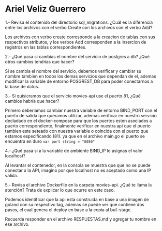 # Ariel Veliz Guerrero
1.- Revisa el contenido del directorio sql_migrations. ¿Cuál es la diferencia entre los archivos con el verbo Create con los archivos con el verbo Add?

  Los archivos con verbo create corresponde a la creacion de tablas con sus respectivos atributos, y los verbos Add corresponden a la insercion de registros en las tablas correspondientes.

2.- ¿Qué pasa si cambias el nombre del servicio de postgres a db? ¿Qué otros cambios tendrías que hacer?

  Si se cambia el nombre del servicio, debemos verificar y cambiar su nombre tambien en todos los demas servicios que dependan de el, ademas modificar la variable de entorno POSGREST_DB para poder conectarnos a la base de datos.

3.- Si quisieramos que el servicio movies-api use el puerto 81, ¿Qué cambios habría que hacer?

  Primero deberiamos cambiar nuestra variable de entorno BIND_PORT con el puerto de salida que queramos utilizar, ademas verificar en nuestro servicio decladado en el docker-compose para que los puertos esten asociados a puerto correspondiente, finalmente verificar en nuestra api que el puerto tambien este seteado con nuestra variable o coincida con el puerto que estamos especificando (81). ya que en el archivo main.go el puerto se encuentra en duro ``var port string = "8080"``

4.- ¿Qué pasa si a la variable de ambiente BIND_IP le asignas el valor localhost?

  Al levantar el contenedor, en la consola se muestra que que no se puede conectar a la API, imagino por que localhost no es aceptado como una IP valida. 

5.- Revisa el archivo Dockerfile en la carpeta movies-api. ¿Qué te llama la atención? Trata de explicar lo que ocurre en este caso.
  
  Podemos identificar que la api esta construida en base a una imagen de goland con su respectivo tag, ademas se puede ver que contiene dos pasos, el cual genera el deploy en base a la copia al buil-stage.

Recuerda responder en el archivo RESPUESTAS.md y agregar tu nombre en ese archivo.